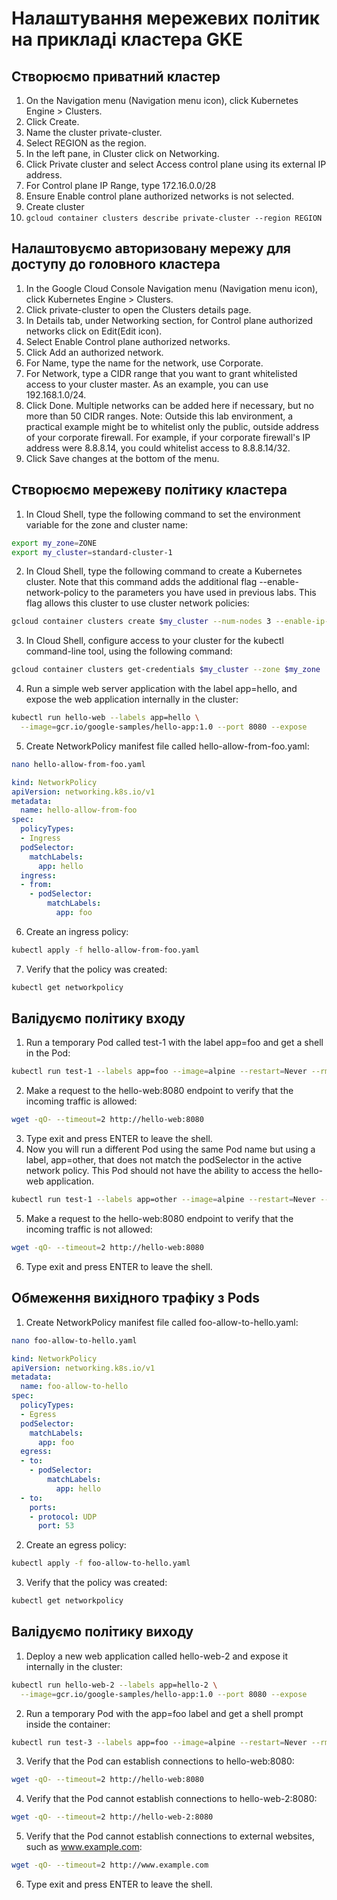 # Налаштування мережевих політик на прикладі кластера GKE

## Створюємо приватний кластер
1) On the Navigation menu (Navigation menu icon), click Kubernetes Engine > Clusters.
2) Click Create.
3) Name the cluster private-cluster.
4) Select REGION as the region.
5) In the left pane, in Cluster click on Networking.
6) Click Private cluster and select Access control plane using its external IP address.
7) For Control plane IP Range, type 172.16.0.0/28
8) Ensure Enable control plane authorized networks is not selected.
9) Create cluster
10) ```gcloud container clusters describe private-cluster --region REGION```

## Налаштовуємо авторизовану мережу для доступу до головного кластера
1) In the Google Cloud Console Navigation menu (Navigation menu icon), click Kubernetes Engine > Clusters.
2) Click private-cluster to open the Clusters details page.
3) In Details tab, under Networking section, for Control plane authorized networks click on Edit(Edit icon).
4) Select Enable Control plane authorized networks.
5) Click Add an authorized network.
6) For Name, type the name for the network, use Corporate.
7) For Network, type a CIDR range that you want to grant whitelisted access to your cluster master. As an example, you can use 192.168.1.0/24.
8) Click Done.
Multiple networks can be added here if necessary, but no more than 50 CIDR ranges.
Note: Outside this lab environment, a practical example might be to whitelist only the public, outside address of your corporate firewall. For example, if your corporate firewall's IP address were 8.8.8.14, you could whitelist access to 8.8.8.14/32.
9) Click Save changes at the bottom of the menu.

## Створюємо мережеву політику кластера
1) In Cloud Shell, type the following command to set the environment variable for the zone and cluster name:
```sh
export my_zone=ZONE
export my_cluster=standard-cluster-1
```
2) In Cloud Shell, type the following command to create a Kubernetes cluster. Note that this command adds the additional flag --enable-network-policy to the parameters you have used in previous labs. This flag allows this cluster to use cluster network policies:
```sh
gcloud container clusters create $my_cluster --num-nodes 3 --enable-ip-alias --zone $my_zone --enable-network-policy
```
3) In Cloud Shell, configure access to your cluster for the kubectl command-line tool, using the following command:
```sh
gcloud container clusters get-credentials $my_cluster --zone $my_zone
```
4) Run a simple web server application with the label app=hello, and expose the web application internally in the cluster:
```sh
kubectl run hello-web --labels app=hello \
  --image=gcr.io/google-samples/hello-app:1.0 --port 8080 --expose
```
5) Create NetworkPolicy manifest file called hello-allow-from-foo.yaml:
```sh
nano hello-allow-from-foo.yaml
```
```yaml
kind: NetworkPolicy
apiVersion: networking.k8s.io/v1
metadata:
  name: hello-allow-from-foo
spec:
  policyTypes:
  - Ingress
  podSelector:
    matchLabels:
      app: hello
  ingress:
  - from:
    - podSelector:
        matchLabels:
          app: foo
```
6) Create an ingress policy:
```sh
kubectl apply -f hello-allow-from-foo.yaml
```
7) Verify that the policy was created:
```sh
kubectl get networkpolicy
```

## Валідуємо політику входу
1) Run a temporary Pod called test-1 with the label app=foo and get a shell in the Pod:
```sh
kubectl run test-1 --labels app=foo --image=alpine --restart=Never --rm --stdin --tty
```
2) Make a request to the hello-web:8080 endpoint to verify that the incoming traffic is allowed:
```sh
wget -qO- --timeout=2 http://hello-web:8080
```
3) Type exit and press ENTER to leave the shell.
4) Now you will run a different Pod using the same Pod name but using a label, app=other, that does not match the podSelector in the active network policy. This Pod should not have the ability to access the hello-web application.
```sh
kubectl run test-1 --labels app=other --image=alpine --restart=Never --rm --stdin --tty
```
5) Make a request to the hello-web:8080 endpoint to verify that the incoming traffic is not allowed:
```sh
wget -qO- --timeout=2 http://hello-web:8080
```
6) Type exit and press ENTER to leave the shell.

## Обмеження вихідного трафіку з Pods
1) Create NetworkPolicy manifest file called foo-allow-to-hello.yaml:
```sh
nano foo-allow-to-hello.yaml
```
```yaml
kind: NetworkPolicy
apiVersion: networking.k8s.io/v1
metadata:
  name: foo-allow-to-hello
spec:
  policyTypes:
  - Egress
  podSelector:
    matchLabels:
      app: foo
  egress:
  - to:
    - podSelector:
        matchLabels:
          app: hello
  - to:
    ports:
    - protocol: UDP
      port: 53
```
2) Create an egress policy:
```sh
kubectl apply -f foo-allow-to-hello.yaml
```
3) Verify that the policy was created:
```sh
kubectl get networkpolicy
```

## Валідуємо політику виходу
1) Deploy a new web application called hello-web-2 and expose it internally in the cluster:
```sh
kubectl run hello-web-2 --labels app=hello-2 \
  --image=gcr.io/google-samples/hello-app:1.0 --port 8080 --expose
```
2) Run a temporary Pod with the app=foo label and get a shell prompt inside the container:
```sh
kubectl run test-3 --labels app=foo --image=alpine --restart=Never --rm --stdin --tty
```
3) Verify that the Pod can establish connections to hello-web:8080:
```sh
wget -qO- --timeout=2 http://hello-web:8080
```
4) Verify that the Pod cannot establish connections to hello-web-2:8080:
```sh
wget -qO- --timeout=2 http://hello-web-2:8080
```
5) Verify that the Pod cannot establish connections to external websites, such as www.example.com:
```sh
wget -qO- --timeout=2 http://www.example.com
```
6) Type exit and press ENTER to leave the shell.
